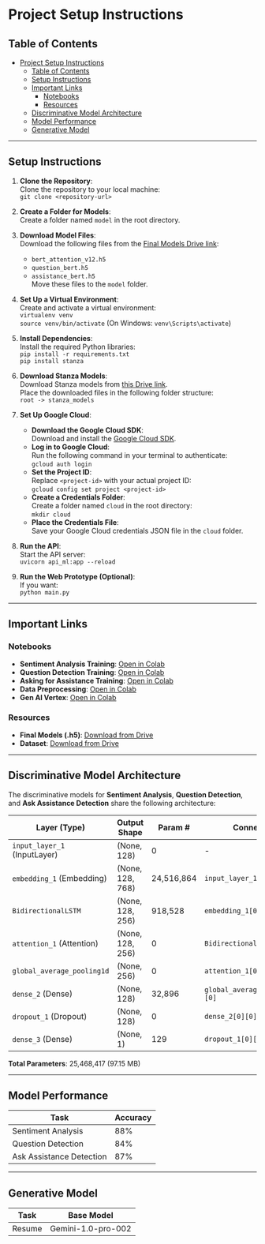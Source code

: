 # Project Setup Instructions

## Table of Contents
- [Project Setup Instructions](#project-setup-instructions)
  - [Table of Contents](#table-of-contents)
  - [Setup Instructions](#setup-instructions)
  - [Important Links](#important-links)
    - [Notebooks](#notebooks)
    - [Resources](#resources)
  - [Discriminative Model Architecture](#discriminative-model-architecture)
  - [Model Performance](#model-performance)
  - [Generative Model](#generative-model)

---

## Setup Instructions

1. **Clone the Repository**:  
   Clone the repository to your local machine:  
   `git clone <repository-url>`

2. **Create a Folder for Models**:  
   Create a folder named `model` in the root directory.

3. **Download Model Files**:  
   Download the following files from the [Final Models Drive link](https://drive.google.com/drive/folders/1DtEKk2ln1VGZ5VwUEM_4LWBwpFi5PjDo?usp=drive_link):  
   - `bert_attention_v12.h5`  
   - `question_bert.h5`  
   - `assistance_bert.h5`  
   Move these files to the `model` folder.

4. **Set Up a Virtual Environment**:  
   Create and activate a virtual environment:  
   `virtualenv venv`  
   `source venv/bin/activate` (On Windows: `venv\Scripts\activate`)

5. **Install Dependencies**:  
   Install the required Python libraries:  
   `pip install -r requirements.txt`  
   `pip install stanza`

6. **Download Stanza Models**:  
   Download Stanza models from [this Drive link](https://drive.google.com/drive/folders/1zvIxOpHYeQBYG9hzXQgWGMCGIbuQjK9X?usp=sharing).  
   Place the downloaded files in the following folder structure:  
   `root -> stanza_models`

7. **Set Up Google Cloud**:  
   - **Download the Google Cloud SDK**:  
     Download and install the [Google Cloud SDK](https://cloud.google.com/sdk/docs/install).  
   - **Log in to Google Cloud**:  
     Run the following command in your terminal to authenticate:  
     `gcloud auth login`  
   - **Set the Project ID**:  
     Replace `<project-id>` with your actual project ID:  
     `gcloud config set project <project-id>`  
   - **Create a Credentials Folder**:  
     Create a folder named `cloud` in the root directory:  
     `mkdir cloud`  
   - **Place the Credentials File**:  
     Save your Google Cloud credentials JSON file in the `cloud` folder.

8. **Run the API**:  
   Start the API server:  
   `uvicorn api_ml:app --reload`

9. **Run the Web Prototype (Optional)**:  
   If you want:  
   `python main.py`


---

## Important Links

### Notebooks
- **Sentiment Analysis Training**: [Open in Colab](https://colab.research.google.com/drive/1aoz43nCdwJqJQ2qdRWsQZYt4grmwuUdf)  
- **Question Detection Training**: [Open in Colab](https://colab.research.google.com/drive/1VVAZ2F7JWSD5D7doMzM4RlGbnvnXbpvc)  
- **Asking for Assistance Training**: [Open in Colab](https://colab.research.google.com/drive/1KmePZIYqTXtmCb2HQsHn-wbbotMZNmVT)  
- **Data Preprocessing**: [Open in Colab](https://colab.research.google.com/drive/1C0g-30zh4MayyeNWv0HwQtWILgKRGZXs)
- **Gen AI Vertex**: [Open in Colab](https://colab.research.google.com/drive/109IyEBePI-CU8eMx5uMmCpW1mXh0hdih?usp=sharing)

### Resources
- **Final Models (.h5)**: [Download from Drive](https://drive.google.com/drive/folders/1DtEKk2ln1VGZ5VwUEM_4LWBwpFi5PjDo?usp=drive_link)  
- **Dataset**: [Download from Drive](https://drive.google.com/drive/folders/13yKcgvN8_X9MSDDmGxhxxrdw8j8y_FfA?usp=drive_link)

---

## Discriminative Model Architecture

The discriminative models for **Sentiment Analysis**, **Question Detection**, and **Ask Assistance Detection** share the following architecture:

| **Layer (Type)**          | **Output Shape**   | **Param #**    | **Connected to**                   |
|---------------------------|--------------------|----------------|-------------------------------------|
| `input_layer_1` (InputLayer) | (None, 128)       | 0              | -                                   |
| `embedding_1` (Embedding)   | (None, 128, 768)  | 24,516,864     | `input_layer_1[0][0]`              |
| `BidirectionalLSTM`         | (None, 128, 256)  | 918,528        | `embedding_1[0][0]`                |
| `attention_1` (Attention)   | (None, 128, 256)  | 0              | `BidirectionalLSTM[0][...]`        |
| `global_average_pooling1d`  | (None, 256)       | 0              | `attention_1[0][0]`                |
| `dense_2` (Dense)           | (None, 128)       | 32,896         | `global_average_pooling1d[0][0]`   |
| `dropout_1` (Dropout)       | (None, 128)       | 0              | `dense_2[0][0]`                    |
| `dense_3` (Dense)           | (None, 1)         | 129            | `dropout_1[0][0]`                  |

**Total Parameters**: 25,468,417 (97.15 MB)

---

## Model Performance

| **Task**                 | **Accuracy** |
|--------------------------|--------------|
| Sentiment Analysis       | 88%          |
| Question Detection       | 84%          |
| Ask Assistance Detection | 87%          |

---

## Generative Model

| **Task** | **Base Model**      |
|----------|---------------------|
| Resume   | Gemini-1.0-pro-002  |
